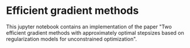 # Efficient gradient methods


This jupyter notebook contains an implementation of the paper "Two efficient gradient methods with approximately optimal stepsizes based on regularization models for unconstrained optimization".
